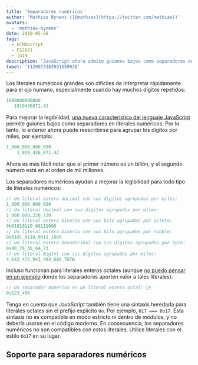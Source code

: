 ```yaml
---
title: 'Separadores numéricos'
author: 'Mathias Bynens ([@mathias](https://twitter.com/mathias))'
avatars:
  - 'mathias-bynens'
date: 2019-05-28
tags:
  - ECMAScript
  - ES2021
  - io19
description: 'JavaScript ahora admite guiones bajos como separadores en literales numéricos, lo que aumenta la legibilidad y el mantenimiento del código fuente.'
tweet: '1129073383931559936'
---
```

Los literales numéricos grandes son difíciles de interpretar rápidamente para el ojo humano, especialmente cuando hay muchos dígitos repetidos:

```js
1000000000000
   1019436871.42
```

Para mejorar la legibilidad, [una nueva característica del lenguaje JavaScript](https://github.com/tc39/proposal-numeric-separator) permite guiones bajos como separadores en literales numéricos. Por lo tanto, lo anterior ahora puede reescribirse para agrupar los dígitos por miles, por ejemplo:

<!--truncate-->
```js
1_000_000_000_000
    1_019_436_871.42
```

Ahora es más fácil notar que el primer número es un billón, y el segundo número está en el orden de mil millones.

Los separadores numéricos ayudan a mejorar la legibilidad para todo tipo de literales numéricos:

```js
// Un literal entero decimal con sus dígitos agrupados por miles:
1_000_000_000_000
// Un literal decimal con sus dígitos agrupados por miles:
1_000_000.220_720
// Un literal entero binario con sus bits agrupados por octeto:
0b01010110_00111000
// Un literal entero binario con sus bits agrupados por nibble:
0b0101_0110_0011_1000
// Un literal entero hexadecimal con sus dígitos agrupados por byte:
0x40_76_38_6A_73
// Un literal BigInt con sus dígitos agrupados por miles:
4_642_473_943_484_686_707n
```

Incluso funcionan para literales enteros octales (aunque [no puedo pensar en un ejemplo](https://github.com/tc39/proposal-numeric-separator/issues/44) donde los separadores aporten valor a tales literales):

```js
// Un separador numérico en un literal entero octal: 🤷‍♀️
0o123_456
```

Tenga en cuenta que JavaScript también tiene una sintaxis heredada para literales octales sin el prefijo explícito `0o`. Por ejemplo, `017 === 0o17`. Esta sintaxis no es compatible en modo estricto ni dentro de módulos, y no debería usarse en el código moderno. En consecuencia, los separadores numéricos no son compatibles con estos literales. Utilice literales con el estilo `0o17` en su lugar.

## Soporte para separadores numéricos

<feature-support chrome="75 /blog/v8-release-75#numeric-separators"
                 firefox="70 https://hacks.mozilla.org/2019/10/firefox-70-a-bountiful-release-for-all/"
                 safari="13"
                 nodejs="12.5.0 https://nodejs.org/en/blog/release/v12.5.0/"
                 babel="yes https://babeljs.io/docs/en/babel-plugin-proposal-numeric-separator"></feature-support>
